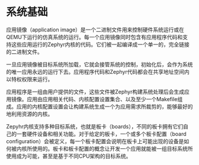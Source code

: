# 系统基础

应用镜像（application image）是一个二进制文件用来控制硬件系统运行或在QEMU下运行的仿真系统的运行。每一个应用镜像同时包含有应用程序代码和支持这些应用运行的Zephyr内核的代码。它们被一起编译成一个单一的，完全链接的二进制文件。

一旦应用镜像被目标系统所加载，它就会接管系统的控制，初始化后，会作为系统的唯一应用永远的运行下去。应用程序代码和Zephyr代码都会在共享地址空间内以特权权限来运行。

应用程序是一组由用户提供的文件，这些文件被Zephyr构建系统处理后会生成应用镜像。应用由应用相关代码、内核配置设置集合、以及至少一个Makefile组成。应用的内核配置设置会让构建系统生成一个为应用需求所裁剪的，能够最好的地利用资源的内核。

Zepyhr内核支持多种目标系统，也就是板卡（boards），不同的板卡拥有它们自己的一套硬件设备和相关功能。对于给定的板卡，一个或多个板卡配置（board configuration）会被定义，每一个板卡配置会说明在板卡上可能出现的设备是如何被内核所使用的。板卡和板卡配置的概念让开发一个应用就能被一组目标系统所使用成为可能，甚至是基于不同CPU架构的目标系统。
